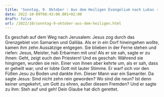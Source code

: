 ```yaml
---
title: 'Sonntag, 9. Oktober : Aus dem Heiligen Evangelium nach Lukas - Lk 17,11-19.'
date: 2022-10-09T08:43:00.001+02:00
draft: false
url: /2022/10/sonntag-9-oktober-aus-dem-heiligen.html
---
```


Es geschah auf dem Weg nach Jerusalem: Jesus zog durch das Grenzgebiet von Samarien und Galiläa. Als er in ein Dorf hineingehen wollte, kamen ihm zehn Aussätzige entgegen. Sie blieben in der Ferne stehen und riefen: Jesus, Meister, hab Erbarmen mit uns! Als er sie sah, sagte er zu ihnen: Geht, zeigt euch den Priestern! Und es geschah: Während sie hingingen, wurden sie rein. Einer von ihnen aber kehrte um, als er sah, dass er geheilt war; und er lobte Gott mit lauter Stimme. Er warf sich vor den Füßen Jesu zu Boden und dankte ihm. Dieser Mann war ein Samariter. Da sagte Jesus: Sind nicht zehn rein geworden? Wo sind die neun? Ist denn keiner umgekehrt, um Gott zu ehren, außer diesem Fremden? Und er sagte zu ihm: Steh auf und geh! Dein Glaube hat dich gerettet.